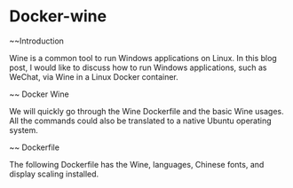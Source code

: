 # Docker-wine

~~Introduction

Wine is a common tool to run Windows applications on Linux. In this blog post,
I would like to discuss how to run Windows applications, such as WeChat, 
via Wine in a Linux Docker container.

~~ Docker Wine

We will quickly go through the Wine Dockerfile and the basic Wine usages.
All the commands could also be translated to a native Ubuntu operating system.

~~ Dockerfile

The following Dockerfile has the Wine, 
languages, Chinese fonts, and display scaling installed.

